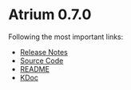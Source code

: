 # Atrium 0.7.0

Following the most important links:
- [Release Notes](https://github.com/robstoll/atrium/releases/tag/v0.7.0)
- [Source Code](https://github.com/robstoll/atrium/tree/v0.7.0)
- [README](https://github.com/robstoll/atrium/blob/v0.7.0/README.md)
- [KDoc](doc)